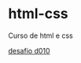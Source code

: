 # html-css
 Curso de html e css

<a href="https://washingtonleo.github.io/html-css/exercicios/0desafios/d010/android">desafio d010</a>
